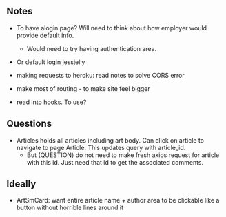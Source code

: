 ## Notes
- To have  alogin page? Will need to think about how employer would provide default info.
  - Would need to try having authentication area.
- Or default login jessjelly

- making requests to heroku: read notes to solve CORS error

- make most of routing - to make site feel bigger

- read into hooks. To use?

## Questions
- Articles holds all articles including art body. Can click on article to navigate to page Article. This updates query with article\_id.
  - But (QUESTION) do not need to make fresh axios request for article with this id. Just need that id to get the associated comments.

## Ideally
- ArtSmCard: want entire article name + author area to be clickable like a button without horrible lines around it
